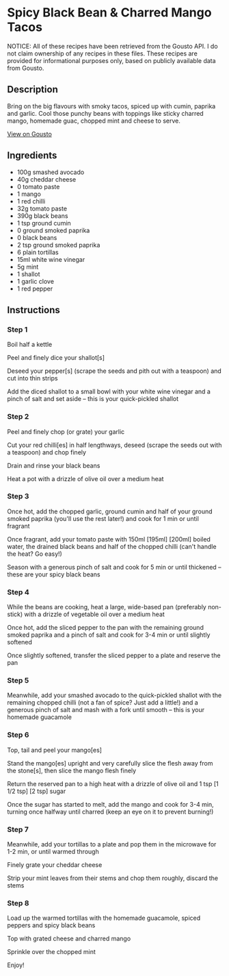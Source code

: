 # Spicy Black Bean & Charred Mango Tacos

NOTICE: All of these recipes have been retrieved from the Gousto API. I do not claim ownership of any recipes in these files. These recipes are provided for informational purposes only, based on publicly available data from Gousto.

## Description

Bring on the big flavours with smoky tacos, spiced up with cumin, paprika and garlic. Cool those punchy beans with toppings like sticky charred mango, homemade guac, chopped mint and cheese to serve. 

[View on Gousto](https://www.gousto.co.uk/recipes/cookbook/spicy-black-bean-charred-mango-tacos)

## Ingredients

- 100g smashed avocado
- 40g cheddar cheese
- 0 tomato paste
- 1 mango
- 1 red chilli
- 32g tomato paste
- 390g black beans
- 1 tsp ground cumin
- 0 ground smoked paprika
- 0 black beans
- 2 tsp ground smoked paprika
- 6 plain tortillas
- 15ml white wine vinegar
- 5g mint
- 1 shallot
- 1 garlic clove
- 1 red pepper

## Instructions


### Step 1

Boil half a kettle

Peel and finely dice your shallot[s]

Deseed your pepper[s]<span class="text-danger"> </span>(scrape the seeds and pith out with a teaspoon) and cut into thin strips

Add the diced shallot to a small bowl with your white wine vinegar and a pinch of salt and set aside – this is your quick-pickled shallot


### Step 2

Peel and finely chop (or grate) your garlic

Cut your red chilli[es] in half lengthways, deseed (scrape the seeds out with a teaspoon) and chop finely

Drain and rinse your black beans

Heat a pot with a drizzle of olive oil over a medium heat


### Step 3

Once hot, add the chopped garlic, ground cumin and half of your ground smoked paprika (you'll use the rest later!) and cook for 1 min or until fragrant

Once fragrant, add your tomato paste with 150ml<span class="text-purple"> [195ml] </span><span class="text-danger">[200ml] </span>boiled water, the drained black beans and half of the chopped chilli (can't handle the heat? Go easy!)

Season with a generous pinch of salt and cook for 5 min or until thickened – these are your spicy black beans


### Step 4

While the beans are cooking, heat a large, wide-based pan (preferably non-stick) with a drizzle of vegetable oil over a medium heat

Once hot, add the sliced pepper to the pan with the remaining ground smoked paprika and a pinch of salt and cook for 3-4 min or until slightly softened

Once slightly softened, transfer the sliced pepper to a plate and reserve the pan


### Step 5

Meanwhile, add your smashed avocado to the quick-pickled shallot with the remaining chopped chilli (not a fan of spice? Just add a little!) and a generous pinch of salt and mash with a fork until smooth – this is your homemade guacamole


### Step 6

Top, tail and peel your mango[es]

Stand the mango[es] upright and very carefully slice the flesh away from the stone[s], then slice the mango flesh finely

Return the reserved pan to a high heat with a drizzle of olive oil and 1 tsp<span class="text-purple"> [1 1/2 tsp]</span> <span class="text-danger">[2 tsp]</span> sugar

Once the sugar has started to melt, add the mango and cook for 3-4 min, turning once halfway until charred (keep an eye on it to prevent burning!)


### Step 7

Meanwhile, add your tortillas to a plate and pop them in the microwave for 1-2 min, or until warmed through

Finely grate your cheddar cheese

Strip your mint leaves from their stems and chop them roughly, discard the stems

### Step 8

Load up the warmed tortillas with the homemade guacamole, spiced peppers and spicy black beans

Top with grated cheese and charred mango

Sprinkle over the chopped mint

Enjoy!

